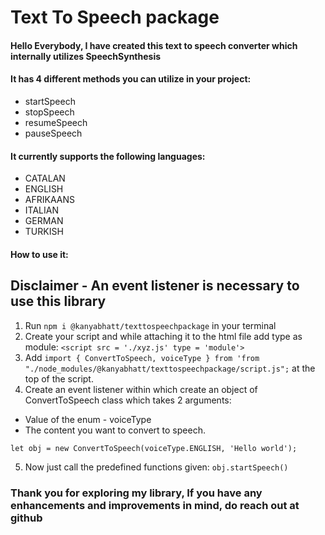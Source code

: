 # Text To Speech package

#### Hello Everybody, I have created this text to speech converter which internally utilizes SpeechSynthesis

#### It has 4 different methods you can utilize in your project:

- startSpeech
- stopSpeech
- resumeSpeech
- pauseSpeech

#### It currently supports the following languages: 
- CATALAN
- ENGLISH
- AFRIKAANS
- ITALIAN
- GERMAN
- TURKISH

#### How to use it:

Disclaimer - An event listener is necessary to use this library
- 

1. Run `npm i @kanyabhatt/texttospeechpackage` in your terminal
2. Create your script and while attaching it to the html file add type as module: `<script src = './xyz.js' type = 'module'>`
3. Add `import { ConvertToSpeech, voiceType } from 'from "./node_modules/@kanyabhatt/texttospeechpackage/script.js";` at the top of the script.
4. Create an event listener within which create an object of ConvertToSpeech class which takes 2 arguments:

- Value of the enum - voiceType
- The content you want to convert to speech.

`let obj = new ConvertToSpeech(voiceType.ENGLISH, 'Hello world');`

5. Now just call the predefined functions given:
   `obj.startSpeech()`



### Thank you for exploring my library, If you have any enhancements and improvements in mind, do reach out at github
